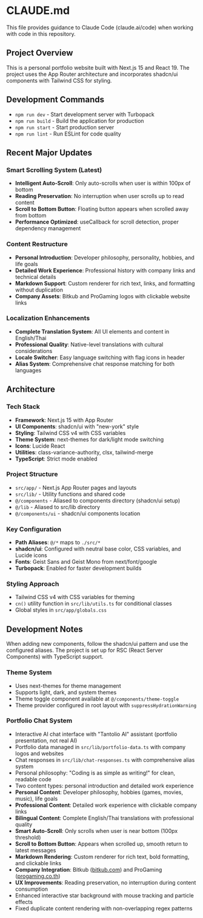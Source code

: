 # CLAUDE.md

This file provides guidance to Claude Code (claude.ai/code) when working with code in this repository.

## Project Overview

This is a personal portfolio website built with Next.js 15 and React 19. The project uses the App Router architecture and incorporates shadcn/ui components with Tailwind CSS for styling.

## Development Commands

- `npm run dev` - Start development server with Turbopack
- `npm run build` - Build the application for production
- `npm run start` - Start production server
- `npm run lint` - Run ESLint for code quality

## Recent Major Updates

### Smart Scrolling System (Latest)
- **Intelligent Auto-Scroll**: Only auto-scrolls when user is within 100px of bottom
- **Reading Preservation**: No interruption when user scrolls up to read content
- **Scroll to Bottom Button**: Floating button appears when scrolled away from bottom
- **Performance Optimized**: useCallback for scroll detection, proper dependency management

### Content Restructure
- **Personal Introduction**: Developer philosophy, personality, hobbies, and life goals
- **Detailed Work Experience**: Professional history with company links and technical details
- **Markdown Support**: Custom renderer for rich text, links, and formatting without duplication
- **Company Assets**: Bitkub and ProGaming logos with clickable website links

### Localization Enhancements
- **Complete Translation System**: All UI elements and content in English/Thai
- **Professional Quality**: Native-level translations with cultural considerations
- **Locale Switcher**: Easy language switching with flag icons in header
- **Alias System**: Comprehensive chat response matching for both languages

## Architecture

### Tech Stack
- **Framework**: Next.js 15 with App Router
- **UI Components**: shadcn/ui with "new-york" style
- **Styling**: Tailwind CSS v4 with CSS variables
- **Theme System**: next-themes for dark/light mode switching
- **Icons**: Lucide React
- **Utilities**: class-variance-authority, clsx, tailwind-merge
- **TypeScript**: Strict mode enabled

### Project Structure
- `src/app/` - Next.js App Router pages and layouts
- `src/lib/` - Utility functions and shared code
- `@/components` - Aliased to components directory (shadcn/ui setup)
- `@/lib` - Aliased to src/lib directory
- `@/components/ui` - shadcn/ui components location

### Key Configuration
- **Path Aliases**: `@/*` maps to `./src/*`
- **shadcn/ui**: Configured with neutral base color, CSS variables, and Lucide icons
- **Fonts**: Geist Sans and Geist Mono from next/font/google
- **Turbopack**: Enabled for faster development builds

### Styling Approach
- Tailwind CSS v4 with CSS variables for theming
- `cn()` utility function in `src/lib/utils.ts` for conditional classes
- Global styles in `src/app/globals.css`

## Development Notes

When adding new components, follow the shadcn/ui pattern and use the configured aliases. The project is set up for RSC (React Server Components) with TypeScript support.

### Theme System
- Uses next-themes for theme management
- Supports light, dark, and system themes
- Theme toggle component available at `@/components/theme-toggle`
- Theme provider configured in root layout with `suppressHydrationWarning`

### Portfolio Chat System
- Interactive AI chat interface with "Tantolio AI" assistant (portfolio presentation, not real AI)
- Portfolio data managed in `src/lib/portfolio-data.ts` with company logos and websites
- Chat responses in `src/lib/chat-responses.ts` with comprehensive alias system
- Personal philosophy: "Coding is as simple as writing!" for clean, readable code
- Two content types: personal introduction and detailed work experience
- **Personal Content**: Developer philosophy, hobbies (games, movies, music), life goals
- **Professional Content**: Detailed work experience with clickable company links
- **Bilingual Content**: Complete English/Thai translations with professional quality
- **Smart Auto-Scroll**: Only scrolls when user is near bottom (100px threshold)
- **Scroll to Bottom Button**: Appears when scrolled up, smooth return to latest messages
- **Markdown Rendering**: Custom renderer for rich text, bold formatting, and clickable links
- **Company Integration**: Bitkub ([bitkub.com](https://www.bitkub.com/)) and ProGaming ([progaming.co.th](https://www.progaming.co.th/))
- **UX Improvements**: Reading preservation, no interruption during content consumption
- Enhanced interactive star background with mouse tracking and particle effects
- Fixed duplicate content rendering with non-overlapping regex patterns